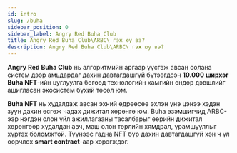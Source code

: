 ```yaml
---
id: intro
slug: /buha
sidebar_position: 0
sidebar_label: Angry Red Buha Club
title: Angry Red Buha Club\ARBC\ гэж юу вэ?
description: Angry Red Buha Club\ARBC\ гэж юу вэ?
---
```

**Angry Red Buha Club** нь алгоритмийн аргаар үүсгэж авсан солана систем дээр амьдардаг дахин давтагдашгүй бүтээгдсэн **10.000 ширхэг Buha NFT**-ийн цуглуулга бөгөөд технологийн хамгийн өндөр дэвшлийг ашигласан экосистем бүхий төсөл юм. 

**Buha NFT** нь худалдаж авсан эхний  өдрөөсөө эхлэн үнэ цэнээ хэдэн зуун дахин өсгөж чадах дижитал хөрөнгө юм. Buha эзэмшигчид ARBC-ээр нэгдэн олон үйл ажиллагааны тасалбарыг өөрийн дижитал хөрөнгөөр худалдан авч, маш олон төрлийн хямдрал, урамшууллыг хүртэх боломжтой. Түүнээс гадна NFT бүр дахин давтагдашгүй хэн ч үл өөрчлөх **smart contract**-аар хэрэгждэг.